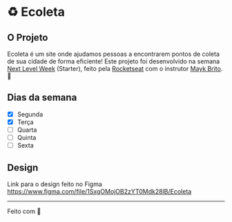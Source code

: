 # :recycle: Ecoleta
## O Projeto
Ecoleta é um site onde ajudamos pessoas a encontrarem pontos de coleta de sua cidade de forma eficiente! Este projeto foi desenvolvido na semana [Next Level Week](https://nextlevelweek.com/) (Starter), feito pela [Rocketseat](https://rocketseat.com.br/) com o instrutor [Mayk Brito](https://github.com/maykbrito). :rocket:

## Dias da semana
- [x] Segunda
- [x] Terça
- [ ] Quarta
- [ ] Quinta
- [ ] Sexta

## Design
Link para o design feito no Figma 
https://www.figma.com/file/1SxgOMojOB2zYT0Mdk28lB/Ecoleta

---

Feito com :heartbeat: